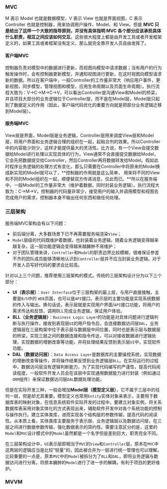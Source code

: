 ### MVC

M 表示 Model 也就是数据模型，V 表示 View 也就是界面视图，C 表示 Controller 也就是控制器，用来协调用户操作、Model、和 View。但是 **MVC 只是给出了这样一个大致的指导原则，并没有具体指明 MVC 各个部分应该承担具体什么职责，相互之间应该如何交互**。这些很大程度上都是由开发工具或者开发框架定义的，如果工具或者框架没有定义，那么就完全靠开发人员自由发挥了。

#### 客户端MVC

控制器负责对模型中的数据进行更新，而视图向模型中请求数据；当有用户的行为触发操作时，会有控制器更新模型，并通知视图进行更新，在这时视图向模型请求新的数据。所以在客户端中，一般Controller的工作量非常大（响应用户事件，更新视图，同步模型，管理视图和模型，应用生命周期以及页面生命周期）。执行流程大致为：V->C->M->C->V，可以看出Controller是沟通View和Model的桥梁，并且项目大部分的业务逻辑位于Controller层，而不是在Model层，Model层只起到了数据定义的作用（因此，客户端代码优化的重要方向就是把部分业务逻辑迁移到Model层）。

#### 服务端MVC

View层是界面，Model层是业务逻辑，Controller层用来调度View层和Model层，将用户界面和业务逻辑合理的组织在一起，起粘合剂的效果。所以Controller中的内容能少则少，这样才能提供最大的灵活性。比方说，有一个View会提交数据给Model进行处理以实现具体的行为，View通常不会直接提交数据给Model，它会先把数据提交给Controller，然后Controller再将数据转发给Model。假如此时程序业务逻辑的处理方式有变化，那么只需要在Controller中将原来的Model换成新实现的Model就可以了，**控制器的作用就是这么简单， 用来将不同的View和不同的Model组织在一起，顺便替双方传递消息，仅此而已。**所以在服务端中，一般Model的工作量非常大（维护着数据，同时封装业务逻辑）。执行流程大致为：C->M->V，控制器的代码量非常少，接受用户的输入并调用模型和视图去完成用户的需求，控制器本身不输出任何东西和做任何处理。

### 三层架构

服务端MVC架构会有以下问题：

- 前后端分离，大多数场景下已不再需要服务端渲染`View`；
- `Model`层级的代码既维护着数据，也封装着业务逻辑，随着业务逻辑变得越来越复杂，这一层功能逻辑会变得越来越臃肿不易维护；
- 对于团队管理来讲，`Controller`和`Model`的职责边界比较模糊，很难保证参差不齐的团队成员能够清晰地认识到`Controller`层并不应当封装业务逻辑。对于开发人员写好代码的要求会比较高。

针对以上三个问题，推荐使用三层架构的模式。传统的三层架构设计分为以下三个部分：

- **UI（表示层）**：`User Interface`位于三层构架的最上层，与用户直接接触，主要是`B/S`中的 `WEB`页面，也可以是`API`接口。表示层的主要功能是实现系统数据的传入与输出。换句话说，表示层就是实现用户界面/`API`接口功能，将用户的需求传达和反馈，调用BLL完成业务逻辑，保证用户体验。
- **BLL（业务逻辑层）**：`Business Logic Layer`的功能是对具体问题进行逻辑判断与执行操作，接收到表现层`UI`的用户指令后，会连接数据访问层`DAL`，业务逻辑层在三层构架中位于表示层与数据层中间位置，同时也是表示层与数据层的桥梁，实现三层之间的数据连接和指令传达，可以对接收数据进行逻辑处理，实现数据的增删改查等功能，并将处理结果反馈到表示层`UI`中，实现软件功能。
- **DAL（数据访问层）**：`Data Access Layer`是数据库的主要操控系统，实现数据的增删改查等操作，并将操作结果反馈到业务逻辑层`BLL`。在实际运行的过程中，数据访问层没有逻辑判断能力，为了实现代码编写的严谨性，提高代码阅读程度，一般软件开发人员会在该层中实现通用数据能力进行封装（例如通过`ORM`组件）来保证数据访问层`DAL`数据处理功能。 

但是在实际开发三种，一般会增加**Model层（模型定义层）**，它不属于三层中的任何一层，但是却尤其重要。模型定义也常用`Entity`实体对象来表示，主要用于数据库表的映射对象，在信息系统软件实际开发的过程中，要建立对象实例，将关系数据库表采用对象实体化的方式表现出来，辅助软件开发中对各个系统功能的控制与操作执行。建立实体类库，进而实现各个结构层的参数传输，提高代码的阅读性。从本质上看，实体类库主要服务于表示层、业务逻辑层以及数据访问层，在三层之间进行数据参数传输，强化数据表示的简约性。需要注意区分的是，这里的`Model`和`MVC`设计模式中的`Model`虽然都是一个名字但是差别巨大，职责完全不同。

在三层架构设计中，`UI`表示层即相当于`MVC`的`View`和`Controller`层，原本在`MVC`中这两层的逻辑应当是比较"轻量"的，因此被合并为一层进行统一管理也可以理解。比较重要的一点是，原本`MVC`中的`Model`被拆分为了`BLL`和`DAL`，即将业务逻辑与数据访问进行分离，将原本臃肿的`Model`进行了进一步的解耦，有利于项目的更好维护。

### MVVM

### 





